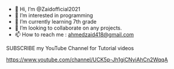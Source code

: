 - 👋 Hi, I’m @Zaidofficial2021
- 👀 I’m interested in programming
- 🌱 I’m currently learning 7th grade
- 💞️ I’m looking to collaborate on any projects.
- 📫 How to reach me : ahmedzaid418@gmail.com

SUBSCRIBE my YouTube Channel for Tutorial videos

https://www.youtube.com/channel/UCK5p-Jh1giCNyiAhCn2WqqA
